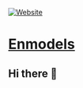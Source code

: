 [![Website](https://img.shields.io/website?label=enmodels.com&style=for-the-badge&url=https%3A%2F%2Fenmodels.com)](https://enmodels.com)
# [Enmodels](https://www.enmodels.com)

## Hi there 👋


<!--

**Here are some ideas to get you started:**

🙋‍♀️ A short introduction - what is your organization all about?
🌈 Contribution guidelines - how can the community get involved?
👩‍💻 Useful resources - where can the community find your docs? Is there anything else the community should know?
🍿 Fun facts - what does your team eat for breakfast?
🧙 Remember, you can do mighty things with the power of [Markdown](https://docs.github.com/github/writing-on-github/getting-started-with-writing-and-formatting-on-github/basic-writing-and-formatting-syntax)
-->
